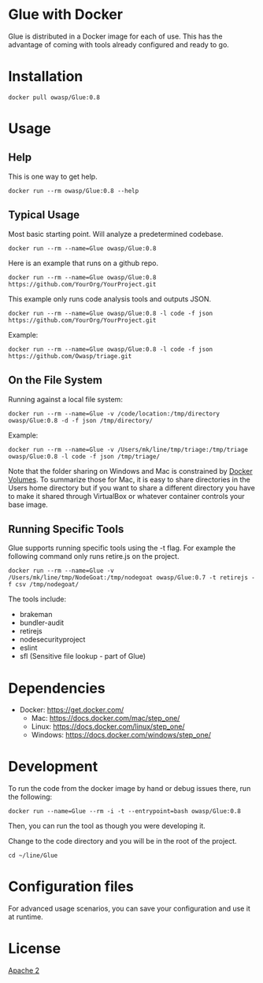 # Glue with Docker

Glue is distributed in a Docker image for each of use.
This has the advantage of coming with tools already
configured and ready to go.

# Installation

```
docker pull owasp/Glue:0.8
```

# Usage

## Help

This is one way to get help.
```
docker run --rm owasp/Glue:0.8 --help
```

## Typical Usage

Most basic starting point.  Will analyze a predetermined codebase.
```
docker run --rm --name=Glue owasp/Glue:0.8
```

Here is an example that runs on a github repo.
```
docker run --rm --name=Glue owasp/Glue:0.8 https://github.com/YourOrg/YourProject.git
```

This example only runs code analysis tools and outputs JSON.
```
docker run --rm --name=Glue owasp/Glue:0.8 -l code -f json https://github.com/YourOrg/YourProject.git
```

Example:
```
docker run --rm --name=Glue owasp/Glue:0.8 -l code -f json https://github.com/Owasp/triage.git
```

## On the File System

Running against a local file system:
```
docker run --rm --name=Glue -v /code/location:/tmp/directory owasp/Glue:0.8 -d -f json /tmp/directory/
```

Example:
```
docker run --rm --name=Glue -v /Users/mk/line/tmp/triage:/tmp/triage owasp/Glue:0.8 -l code -f json /tmp/triage/
```

Note that the folder sharing on Windows and Mac is constrained by [Docker Volumes](https://docs.docker.com/engine/userguide/dockervolumes/).
To summarize those for Mac, it is easy to share directories in the Users home directory but if you want to share
a different directory you have to make it shared through VirtualBox or whatever container controls your base image.

## Running Specific Tools

Glue supports running specific tools using the -t flag.  For example the following command only runs retire.js on the project.
```
docker run --rm --name=Glue -v /Users/mk/line/tmp/NodeGoat:/tmp/nodegoat owasp/Glue:0.7 -t retirejs -f csv /tmp/nodegoat/
```

The tools include:
- brakeman
- bundler-audit
- retirejs
- nodesecurityproject
- eslint
- sfl (Sensitive file lookup - part of Glue)


# Dependencies

- Docker:  https://get.docker.com/
  - Mac: https://docs.docker.com/mac/step_one/
  - Linux: https://docs.docker.com/linux/step_one/
  - Windows:  https://docs.docker.com/windows/step_one/

# Development

To run the code from the docker image by hand or debug issues there, run the following:

```
docker run --name=Glue --rm -i -t --entrypoint=bash owasp/Glue:0.8
```

Then, you can run the tool as though you were developing it.

Change to the code directory and you will be in the root of the project.

```
cd ~/line/Glue
```

# Configuration files

For advanced usage scenarios, you can save your configuration
and use it at runtime.

# License

[Apache 2](http://www.apache.org/licenses/LICENSE-2.0)
